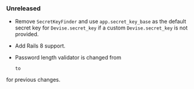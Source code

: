 ### Unreleased

  * Remove `SecretKeyFinder` and use `app.secret_key_base` as the default secret key for `Devise.secret_key` if a custom `Devise.secret_key` is not provided.

  * Add Rails 8 support.
  * Password length validator is changed from
    ```
    to
for previous changes.